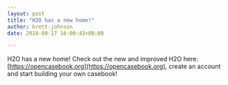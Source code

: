 ```yaml
---
layout: post
title: "H2O has a new home!"
author: brett-johnson
date: 2018-09-17 16:00:43+00:00

---
```


H2O has a new home! Check out the new and improved H2O here: [https://opencasebook.org](https://opencasebook.org), create an account and start building your own casebook!